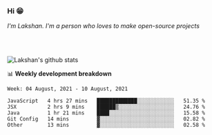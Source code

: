 ### Hi 😁

*I'm Lakshan. I'm a person who loves to make open-source projects*


<br/><br/>

![Lakshan's github stats](https://github-readme-stats.vercel.app/api?username=sandaruwan98&show_icons=true&theme=prussian )<br/>



📊 **Weekly development breakdown**
<!--START_SECTION:waka-->
```text
Week: 04 August, 2021 - 10 August, 2021

JavaScript   4 hrs 27 mins   █████████████░░░░░░░░░░░░   51.35 % 
JSX          2 hrs 9 mins    ██████▒░░░░░░░░░░░░░░░░░░   24.76 % 
Java         1 hr 21 mins    ████░░░░░░░░░░░░░░░░░░░░░   15.58 % 
Git Config   14 mins         ▓░░░░░░░░░░░░░░░░░░░░░░░░   02.82 % 
Other        13 mins         ▓░░░░░░░░░░░░░░░░░░░░░░░░   02.58 % 
```
<!--END_SECTION:waka-->

